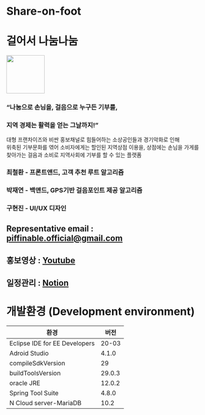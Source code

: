 # Share-on-foot   
# 걸어서 나눔나눔
<img src="https://hits.seeyoufarm.com/api/count/incr/badge.svg?url=https://github.com/cch230/Share-on-foot" style="display: block; object-fit: cover; border-radius: 1px; width: 100px; pointer-events: auto;">

### “나눔으로 손님을, 걸음으로 누구든 기부를,  
### 지역 경제는 활력을 얻는 그날까지!”

대형 프랜차이즈와 비싼 홍보채널로 힘들어하는 소상공인들과 경기악화로 인해  
위축된 기부문화를 엮어 소비자에게는 할인된 지역상점 이용을, 상점에는 손님을 가게를  
찾아가는 걸음과 소비로 지역사회에 기부를 할 수 있는 플랫폼 
  


### 최철환 - 프론트앤드, 고객 추천 루트 알고리즘
### 박재연 - 백앤드, GPS기반 걸음포인트 제공 알고리즘
### 구현진 - UI/UX 디자인
## Representative email : piffinable.official@gmail.com

## 홍보영상 : [Youtube](https://youtu.be/B8aklZ7BjXo)

## 일정관리 : [Notion](https://www.notion.so/puffinable/b92735dec5584b2d91ed8ac6c4737648)

# 개발환경 (Development environment)
환경|버전
---|---|
Eclipse IDE for EE Developers |20-03|
Adroid Studio |4.1.0|
compileSdkVersion |29|
buildToolsVersion|29.0.3|
oracle JRE |12.0.2|
Spring Tool Suite |4.8.0|
N Cloud server-MariaDB |10.2|
